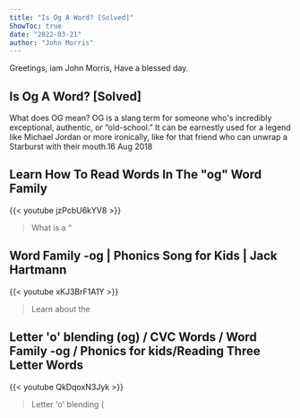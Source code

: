 ```yaml
---
title: "Is Og A Word? [Solved]"
ShowToc: true 
date: "2022-03-21"
author: "John Morris" 
---
```


Greetings, iam John Morris, Have a blessed day.
## Is Og A Word? [Solved]
What does OG mean? OG is a slang term for someone who's incredibly exceptional, authentic, or “old-school.” It can be earnestly used for a legend like Michael Jordan or more ironically, like for that friend who can unwrap a Starburst with their mouth.16 Aug 2018

## Learn How To Read Words In The "og" Word Family
{{< youtube jzPcbU6kYV8 >}}
>What is a “

## Word Family -og | Phonics Song for Kids | Jack Hartmann
{{< youtube xKJ3BrF1A1Y >}}
>Learn about the 

## Letter 'o' blending (og) / CVC Words / Word Family -og / Phonics for kids/Reading Three Letter Words
{{< youtube QkDqoxN3Jyk >}}
>Letter 'o' blending (

